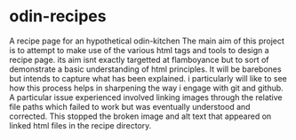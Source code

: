 # odin-recipes
A recipe page for an hypothetical odin-kitchen
The main aim of this project is to attempt to make use of the various html tags and tools to design a recipe page. its aim isnt exactly targetted at flamboyance but to sort of demonstrate a basic understanding of html principles. It will be barebones but intends to capture what has been explained. i particularly will like to see how this process helps in sharpening the way i engage with git and github.
A particular issue experienced involved linking images through the relative file paths which failed to work but was eventually understood and corrected. This stopped the broken image and alt text that appeared on linked html files in the recipe directory.